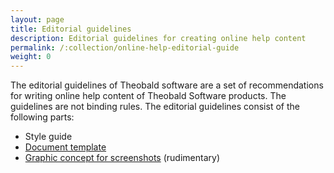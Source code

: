 ```yaml
---
layout: page
title: Editorial guidelines
description: Editorial guidelines for creating online help content
permalink: /:collection/online-help-editorial-guide
weight: 0
---
```


The editorial guidelines of Theobald software are a set of recommendations for writing online help content of Theobald Software products. The guidelines are not binding rules.
The editorial guidelines consist of the following parts:
- Style guide
- [Document template](https://help.theobald-software.com/en/about_template)
- [Graphic concept for screenshots](https://help.theobald-software.com/en/screenshots) (rudimentary)
